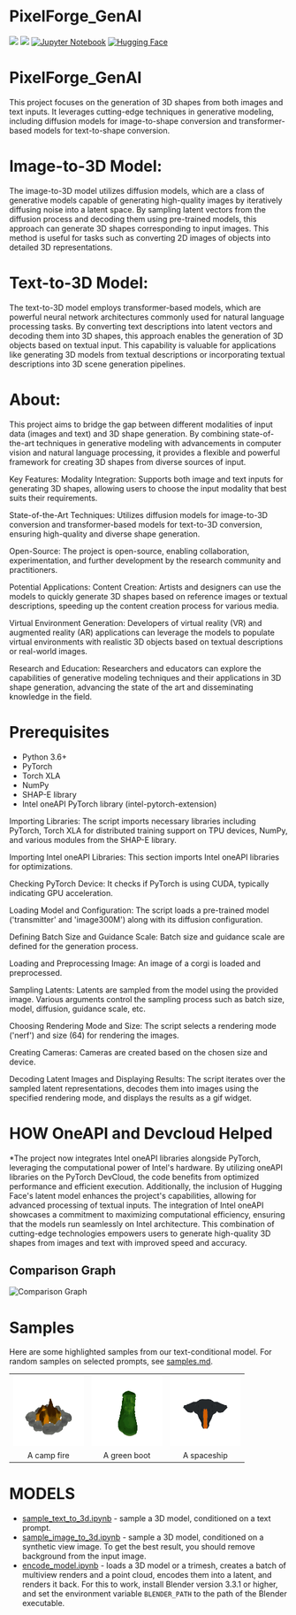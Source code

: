 # PixelForge_GenAI


 [<img src="https://upload.wikimedia.org/wikipedia/commons/thumb/0/0e/Intel_logo_%282020%2C_light_blue%29.svg/300px-Intel_logo_%282020%2C_light_blue%29.svg.png" width="50">](https://www.intel.com/)
[<img src="https://www.intel.com/content/dam/develop/public/us/en/images/admin/oneapi-logo-rev-4x3-rwd.png" width="50">](https://www.intel.com/)
[![Jupyter Notebook](https://img.shields.io/badge/Jupyter%20Notebook-%23F37626.svg?style=flat&logo=jupyter&logoColor=white)](https://jupyter.org/)
[![Hugging Face](https://img.shields.io/badge/Hugging%20Face-%2334D058.svg?style=flat&logo=hugging-face&logoColor=white)](https://huggingface.co/)

# PixelForge_GenAI

This project focuses on the generation of 3D shapes from both images and text inputs. It leverages cutting-edge techniques in generative modeling, including diffusion models for image-to-shape conversion and transformer-based models for text-to-shape conversion.

# Image-to-3D Model:
The image-to-3D model utilizes diffusion models, which are a class of generative models capable of generating high-quality images by iteratively diffusing noise into a latent space. By sampling latent vectors from the diffusion process and decoding them using pre-trained models, this approach can generate 3D shapes corresponding to input images. This method is useful for tasks such as converting 2D images of objects into detailed 3D representations.

# Text-to-3D Model:
The text-to-3D model employs transformer-based models, which are powerful neural network architectures commonly used for natural language processing tasks. By converting text descriptions into latent vectors and decoding them into 3D shapes, this approach enables the generation of 3D objects based on textual input. This capability is valuable for applications like generating 3D models from textual descriptions or incorporating textual descriptions into 3D scene generation pipelines.

# About:
This project aims to bridge the gap between different modalities of input data (images and text) and 3D shape generation. By combining state-of-the-art techniques in generative modeling with advancements in computer vision and natural language processing, it provides a flexible and powerful framework for creating 3D shapes from diverse sources of input.

Key Features:
Modality Integration: Supports both image and text inputs for generating 3D shapes, allowing users to choose the input modality that best suits their requirements.

State-of-the-Art Techniques: Utilizes diffusion models for image-to-3D conversion and transformer-based models for text-to-3D conversion, ensuring high-quality and diverse shape generation.

Open-Source: The project is open-source, enabling collaboration, experimentation, and further development by the research community and practitioners.

Potential Applications:
Content Creation: Artists and designers can use the models to quickly generate 3D shapes based on reference images or textual descriptions, speeding up the content creation process for various media.

Virtual Environment Generation: Developers of virtual reality (VR) and augmented reality (AR) applications can leverage the models to populate virtual environments with realistic 3D objects based on textual descriptions or real-world images.

Research and Education: Researchers and educators can explore the capabilities of generative modeling techniques and their applications in 3D shape generation, advancing the state of the art and disseminating knowledge in the field.

# Prerequisites
* Python 3.6+
* PyTorch
* Torch XLA
* NumPy
* SHAP-E library
* Intel oneAPI PyTorch library (intel-pytorch-extension)

Importing Libraries: The script imports necessary libraries including PyTorch, Torch XLA for distributed training support on TPU devices, NumPy, and various modules from the SHAP-E library.

Importing Intel oneAPI Libraries: This section imports Intel oneAPI libraries for optimizations.

Checking PyTorch Device: It checks if PyTorch is using CUDA, typically indicating GPU acceleration.

Loading Model and Configuration: The script loads a pre-trained model ('transmitter' and 'image300M') along with its diffusion configuration.

Defining Batch Size and Guidance Scale: Batch size and guidance scale are defined for the generation process.

Loading and Preprocessing Image: An image of a corgi is loaded and preprocessed.

Sampling Latents: Latents are sampled from the model using the provided image. Various arguments control the sampling process such as batch size, model, diffusion, guidance scale, etc.

Choosing Rendering Mode and Size: The script selects a rendering mode ('nerf') and size (64) for rendering the images.

Creating Cameras: Cameras are created based on the chosen size and device.

Decoding Latent Images and Displaying Results: The script iterates over the sampled latent representations, decodes them into images using the specified rendering mode, and displays the results as a gif widget.

# HOW OneAPI and Devcloud Helped 

*The project now integrates Intel oneAPI libraries alongside PyTorch, leveraging the computational power of Intel's hardware. By utilizing oneAPI libraries on the PyTorch DevCloud, the code benefits from optimized performance and efficient execution. Additionally, the inclusion of Hugging Face's latent model enhances the project's capabilities, allowing for advanced processing of textual inputs. The integration of Intel oneAPI showcases a commitment to maximizing computational efficiency, ensuring that the models run seamlessly on Intel architecture. This combination of cutting-edge technologies empowers users to generate high-quality 3D shapes from images and text with improved speed and accuracy.
## Comparison Graph

![Comparison Graph](https://example.com/path/to/your/image.png)
# Samples

Here are some highlighted samples from our text-conditional model. For random samples on selected prompts, see [samples.md](samples.md).

<table>
    <tbody>
        <tr>
            <td align="center">
                <img src="samples/a_campfire/3.gif">
            </td>
            <td align="center">
                <img src="samples/a_green_boot/3.gif">
            </td align="center">
            <td align="center">
                <img src="samples/a_spaceship/3.gif">
            </td>
        </tr>
        <tr>
            <td align="center">A camp fire </td>
            <td align="center">A green boot</td>
            <td align="center">A spaceship</td>
        </tr>
    </tbody>
<table>

# MODELS


* [sample_text_to_3d.ipynb](PixelForge_GenAI/examples/sample_text_to_3d.ipynb) - sample a 3D model, conditioned on a text prompt.
* [sample_image_to_3d.ipynb](PixelForge_GenAI/examples/sample_image_to_3d.ipynb) - sample a 3D model, conditioned on a synthetic view image. To get the best result, you should remove background from the input image.
* [encode_model.ipynb](PixelForge_GenAI/examples/encode_model.ipynb) - loads a 3D model or a trimesh, creates a batch of multiview renders and a point cloud, encodes them into a latent, and renders it back. For this to work, install Blender version 3.3.1 or higher, and set the environment variable `BLENDER_PATH` to the path of the Blender executable.
